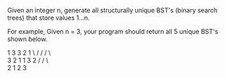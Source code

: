 Given an integer n, generate all structurally unique BST's (binary search trees) that store values 1...n.


For example,
Given n = 3, your program should return all 5 unique BST's shown below.


   1         3     3      2      1
    \       /     /      / \      \
     3     2     1      1   3      2
    /     /       \                 \
   2     1         2                 3
